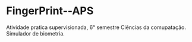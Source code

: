 # FingerPrint--APS
Atividade pratica supervisionada, 6° semestre Ciências da comupatação. Simulador de biometria.
